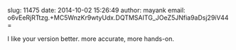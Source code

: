 slug:    11475
date:    2014-10-02 15:26:49
author:  mayank
email:   o6vEeRjRTtzg.+MC5WnzKr9wtyUdx.DQTMSAITG_JOeZ5JNfia9aDsj29iV44=

I like your version better. more accurate, more hands-on.
